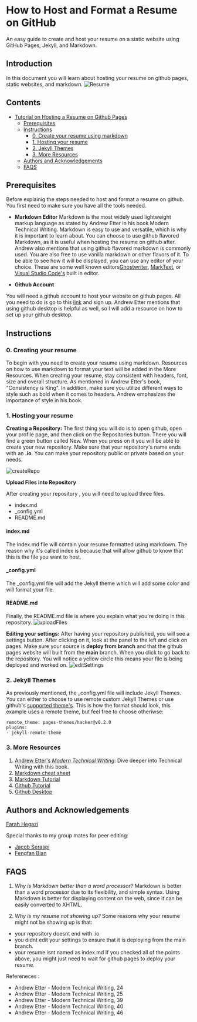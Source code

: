# How to Host and Format a Resume on GitHub

An easy guide to create and host your resume on a static website using GitHub Pages, Jekyll, and Markdown.

## Introduction 
In this document you will learn about hosting your resume on github pages, static websites, and markdown. 
![Resume](https://media.giphy.com/media/v1.Y2lkPTc5MGI3NjExZm1kdjI3ZWh1b3YzcGFrdHR3bGhpZDBtaGVsamFxZmYxbzNjcmdldSZlcD12MV9pbnRlcm5hbF9naWZfYnlfaWQmY3Q9Zw/8HZ1wmshxbz0995Pa3/giphy.gif)

## Contents
- [Tutorial on Hosting a Resume on Github Pages](#tutorial-on-hosting-a-resume-on-github-pages)
  - [Prerequisites](#prerequisites)
  - [Instructions](#instructions)
    - [0. Create your resume using markdown](#0-create-your-resume)
    - [1. Hosting your resume](#1-host-your-resume)
    - [2. Jekyll Themes](#2-jekyll-themes)
    - [3. More Resources](#3-more-resources)
  - [Authors and Acknowledgements](#authors-and-acknowledgements)
  - [FAQS](#faqs)

  
## Prerequisites
  Before explainig the steps needed to host and format a resume on github. You first need to make sure you have all the tools needed.
  - **Markdown Editor** 
  Markdown is the most widely used lightweight markup language as stated by Andrew Etter in his book Modern Technical Writing. Markdown is easy to use and versatile, which is why it is important to learn about. You can choose to use github flavored Markdown, as it is useful when hosting the resume on github after. Andrew also mentions that using github flavored markdown is commonly used. You are also free to use vanilla markdown or other flavors of it. To be able to see how it will be displayed, you can use any editor of your choice. These are some well known editors[Ghostwriter](https://ghostwriter.kde.org/), [MarkText](https://github.com/marktext/marktext), or [Visual Studio Code's](https://code.visualstudio.com/) built in editor. 

  - **Github Account** 
      
  You will need a github account to host your website on github pages. All you need to do is go to this [link](https://github.com/) and sign up. Andrew Etter mentions that using github desktop is helpful as well, so I will add a resource on how to set up your github desktop.


## Instructions
### 0. Creating your resume

To begin with you need to create your resume using markdown. Resources on how to use markdown to format your text will be added in the More Resources.
When creating your resume, stay consistent with headers, font, size and overall structure. As mentioned in Andrew Etter's book, "Consistency is King". In addition, make sure you utilize different ways to style such as bold when it comes to headers. Andrew emphasizes the importance of style in his book.
### 1. Hosting your resume

**Creating a Repository:**
The first thing you will do is to open github, open your profile page, and then click on the Repositories button. There you will find a green button called New. When you press on it you will be able to create your new repository. Make sure that your repository's name ends with an **.io**. You can make your repository public or private based on your needs.

![createRepo](https://media.giphy.com/media/v1.Y2lkPTc5MGI3NjExc2VqYnBodHpodzY4bnA2ZWh3azF5eHFwYXVyeDlwZmNxM2lhbGcwdSZlcD12MV9pbnRlcm5hbF9naWZfYnlfaWQmY3Q9Zw/xEcRFSZlp7nK6nF2YG/giphy.gif)

**Upload Files into Repository**

After creating your repository , you will need to upload three files. 
  - index.md 
  - _config.yml 
  - README.md 

#### index.md
The index.md file will contain your resume formatted using markdown. The reason why it's called index is because that will allow github to know that this is the file you want to host.

#### _config.yml
The _config.yml file will add the Jekyll theme which will add some color and will format your file.

#### README.md
Finally, the README.md file is where you explain what you're doing in this repository.
![uploadFiles](https://media.giphy.com/media/v1.Y2lkPTc5MGI3NjExdTNienBhenpiMGh4dHZoeWRraGJvaHFydmtyZzI0emJzMmI2eTFhcSZlcD12MV9pbnRlcm5hbF9naWZfYnlfaWQmY3Q9Zw/pVUXcnF9bS1zKxArmB/giphy.gif)


**Editing your settings:**
After having your repository published, you will see a settings button. After clicking on it, look at the panel to the left and click on pages. Make sure your source is **deploy from branch** and that the github pages website will built from the **main** branch. When you click to go back to the repository. You will notice a yellow circle this means your file is being deployed and worked on.
![editSettings](https://media.giphy.com/media/v1.Y2lkPTc5MGI3NjExa3RiM3IyNTZmNWhsbGJ5aXRqYjBqcmJ0bTVyYXcyYmVhYWg3eXU1biZlcD12MV9pbnRlcm5hbF9naWZfYnlfaWQmY3Q9Zw/nVsGlp49Th0AsnxO0B/giphy.gif)

### 2. Jekyll Themes

As previously mentioned, the _config.yml file will include Jekyll Themes. You can either to choose to use remote custom Jekyll Themes or use github's [supported theme's](https://pages.github.com/themes/). 
This is how the format should look, this example uses a remote theme, but feel free to choose otheriwse:

```
remote_theme: pages-themes/hacker@v0.2.0
plugins:
- jekyll-remote-theme 
```

### 3. More Resources
1. [Andrew Etter's *Modern Technical Writing*](https://www.amazon.com/Modern-Technical-Writing-Introduction-Documentation-ebook/dp/B01A2QL9SS): Dive deeper into Technical Writing with this book.
2. [Markdown cheat sheet](https://github.com/adam-p/markdown-here/wiki/Markdown-Cheatsheet)
3. [Markdown Tutorial](https://www.markdowntutorial.com/)
4. [Github Tutorial](https://docs.github.com/en/get-started/start-your-journey/hello-world)
5. [Github Desktop](https://desktop.github.com/)

## Authors and Acknowledgements
[Farah Hegazi](https://github.com/farahhegazi)

Special thanks to my group mates for peer editing:
- [Jacob Seraspi](https://github.com/jacobseraspi)
- [Fengfan Bian]()

## FAQS
1. *Why is Markdown better than a word processor?*
Markdown is better than a word processor due to its flexibility, and simple syntax. Using Markdown is better for displaying content on the web, since it can be easily converted to XHTML.

2. *Why is my resume not showing up?*
Some reasons why your resume might not be showing up is that:
- your repository doesnt end with .io
- you didnt edit your settings to ensure that it is deploying from the main branch.
- your resume isnt named as index.md
If you checked all of the points above, you might just need to wait for github pages to deploy your resume.

Refereneces :
- Andrew Etter - Modern Technical Writing, 24
- Andrew Etter - Modern Technical Writing, 25
- Andrew Etter - Modern Technical Writing, 39
- Andrew Etter - Modern Technical Writing, 40
- Andrew Etter - Modern Technical Writing, 46


